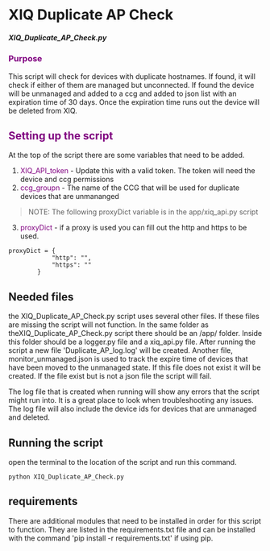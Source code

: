 # XIQ Duplicate AP Check
##### XIQ_Duplicate_AP_Check.py
### <span style="color:purple">Purpose</span>
This script will check for devices with duplicate hostnames. If found, it will check if either of them are managed but unconnected. If found the device will be unmanaged and added to a ccg and added to json list with an expiration time of 30 days. Once the expiration time runs out the device will be deleted from XIQ. 

## <span style="color:purple">Setting up the script</span>
At the top of the script there are some variables that need to be added.
1. <span style="color:purple">XIQ_API_token</span> - Update this with a valid token. The token will need the device and ccg permissions
2. <span style="color:purple">ccg_groupn</span> - The name of the CCG that will be used for duplicate devices that are unmananged
> NOTE: The following proxyDict variable is in the app/xiq_api.py script
3. <span style="color:purple">proxyDict</span> - if a proxy is used you can fill out the http and https to be used. 
```
proxyDict = {
            "http": "",
            "https": ""
        }
```
## Needed files
the XIQ_Duplicate_AP_Check.py script uses several other files. If these files are missing the script will not function.
In the same folder as theXIQ_Duplicate_AP_Check.py script there should be an /app/ folder. Inside this folder should be a logger.py file and a xiq_api.py file. After running the script a new file 'Duplicate_AP_log.log' will be created. Another file, monitor_unmanaged.json is used to track the expire time of devices that have been moved to the unmanaged state. If this file does not exist it will be created. If the file exist but is not a json file the script will fail. 


The log file that is created when running will show any errors that the script might run into. It is a great place to look when troubleshooting any issues. The log file will also include the device ids for devices that are  unmanaged and deleted.

## Running the script
open the terminal to the location of the script and run this command.

```
python XIQ_Duplicate_AP_Check.py
```

## requirements
There are additional modules that need to be installed in order for this script to function. They are listed in the requirements.txt file and can be installed with the command 'pip install -r requirements.txt' if using pip.
